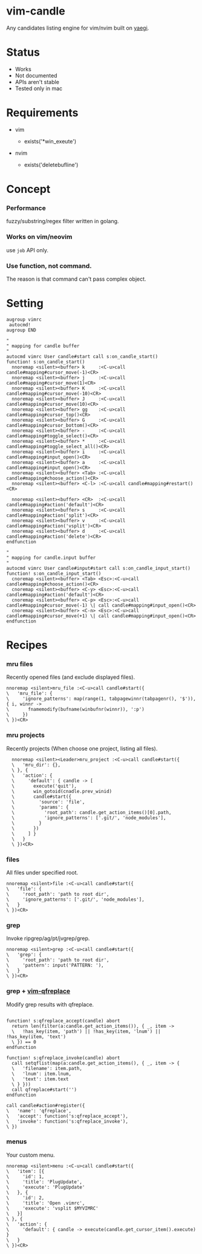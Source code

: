 vim-candle
===

Any candidates listing engine for vim/nvim built on [yaegi](https://github.com/containous/yaegi).


Status
===

- Works
- Not documented
- APIs aren't stable
- Tested only in mac


Requirements
===

- vim
  - exists('*win_exeute')

- nvim
  - exists('deletebufline')


Concept
===

### Performance
fuzzy/substring/regex filter written in golang.

### Works on vim/neovim
use `job` API only.

### Use function, not command.
The reason is that command can't pass complex object.


Setting
===

```viml
augroup vimrc
 autocmd!
augroup END

"
" mapping for candle buffer
"
autocmd vimrc User candle#start call s:on_candle_start()
function! s:on_candle_start()
  nnoremap <silent><buffer> k     :<C-u>call candle#mapping#cursor_move(-1)<CR>
  nnoremap <silent><buffer> j     :<C-u>call candle#mapping#cursor_move(1)<CR>
  nnoremap <silent><buffer> K     :<C-u>call candle#mapping#cursor_move(-10)<CR>
  nnoremap <silent><buffer> J     :<C-u>call candle#mapping#cursor_move(10)<CR>
  nnoremap <silent><buffer> gg    :<C-u>call candle#mapping#cursor_top()<CR>
  nnoremap <silent><buffer> G     :<C-u>call candle#mapping#cursor_bottom()<CR>
  nnoremap <silent><buffer> -     :<C-u>call candle#mapping#toggle_select()<CR>
  nnoremap <silent><buffer> *     :<C-u>call candle#mapping#toggle_select_all()<CR>
  nnoremap <silent><buffer> i     :<C-u>call candle#mapping#input_open()<CR>
  nnoremap <silent><buffer> a     :<C-u>call candle#mapping#input_open()<CR>
  nnoremap <silent><buffer> <Tab> :<C-u>call candle#mapping#choose_action()<CR>
  nnoremap <silent><buffer> <C-l> :<C-u>call candle#mapping#restart()<CR>

  nnoremap <silent><buffer> <CR>  :<C-u>call candle#mapping#action('default')<CR>
  nnoremap <silent><buffer> s     :<C-u>call candle#mapping#action('split')<CR>
  nnoremap <silent><buffer> v     :<C-u>call candle#mapping#action('vsplit')<CR>
  nnoremap <silent><buffer> d     :<C-u>call candle#mapping#action('delete')<CR>
endfunction

"
" mapping for candle.input buffer
"
autocmd vimrc User candle#input#start call s:on_candle_input_start()
function! s:on_candle_input_start()
  cnoremap <silent><buffer> <Tab> <Esc>:<C-u>call candle#mapping#choose_action()<CR>
  cnoremap <silent><buffer> <C-y> <Esc>:<C-u>call candle#mapping#action('default')<CR>
  cnoremap <silent><buffer> <C-p> <Esc>:<C-u>call candle#mapping#cursor_move(-1) \| call candle#mapping#input_open()<CR>
  cnoremap <silent><buffer> <C-n> <Esc>:<C-u>call candle#mapping#cursor_move(+1) \| call candle#mapping#input_open()<CR>
endfunction

```

# Recipes

### mru files

Recently opened files (and exclude displayed files).

```viml
nnoremap <silent>mru_file :<C-u>call candle#start({
\   'mru_file': {
\     'ignore_patterns': map(range(1, tabpagewinnr(tabpagenr(), '$')), { i, winnr ->
\       fnamemodify(bufname(winbufnr(winnr)), ':p')
\     })
\ })<CR>
```


### mru projects

Recently projects (When choose one project, listing all files).

```viml
  nnoremap <silent><Leader>mru_project :<C-u>call candle#start({
  \   'mru_dir': {},
  \ }, {
  \   'action': {
  \     'default': { candle -> [
  \       execute('quit'),
  \       win_gotoid(cnadle.prev_winid)
  \       candle#start({
  \         'source': 'file',
  \         'params': {
  \           'root_path': candle.get_action_items()[0].path,
  \           'ignore_patterns': ['.git/', 'node_modules'],
  \         }
  \       })
  \     ] }
  \   }
  \ })<CR>
```


### files

All files under specified root.

```viml
nnoremap <silent>file :<C-u>call candle#start({
\   'file': {
\     'root_path': 'path to root dir',
\     'ignore_patterns': ['.git/', 'node_modules'],
\   }
\ })<CR>
```


### grep

Invoke ripgrep/ag/pt/jvgrep/grep.

```viml
nnoremap <silent>grep :<C-u>call candle#start({
\   'grep': {
\     'root_path': 'path to root dir',
\     'pattern': input('PATTERN: '),
\   }
\ })<CR>
```

### grep + [vim-qfreplace](https://github.com/thinca/vim-qfreplace)

Modify grep results with qfreplace.

```viml

function! s:qfreplace_accept(candle) abort
  return len(filter(a:candle.get_action_items()), { _, item ->
  \   !has_key(item, 'path') || !has_key(item, 'lnum') || !has_key(item, 'text')
  \ }) == 0
endfunction

function! s:qfreplace_invoke(candle) abort
  call setqflist(map(a:candle.get_action_items(), { _, item -> {
  \   'filename': item.path,
  \   'lnum': item.lnum,
  \   'text': item.text
  \ } }))
  call qfreplace#start('')
endfunction

call candle#action#register({
\   'name': 'qfreplace',
\   'accept': function('s:qfreplace_accept'),
\   'invoke': function('s:qfreplace_invoke'),
\ })
```

### menus

Your custom menu.

```viml
nnoremap <silent>menu :<C-u>call candle#start({
\   'item': [{
\     'id': 1,
\     'title': 'PlugUpdate',
\     'execute': 'PlugUpdate'
\   }, {
\     'id': 2,
\     'title': 'Open .vimrc',
\     'execute': 'vsplit $MYVIMRC'
\   }]
\ }, {
\   'action': {
\     'default': { candle -> execute(candle.get_cursor_item().execute) }
\   }
\ })<CR>
```

